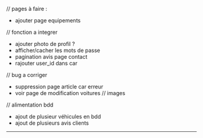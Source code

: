 // pages à faire :
<!-- - horaires + bdd horaires -> requete et changement dans back office -->
<!-- - avis clients + bdd avis + page delete avis -> validation en back office, création note avis client en étoile /5 ?,  -->
<!-- - page de création de compte employer et de suppression (table users deja créé)
- affichage en fonction des admins -->
<!-- - page admin de contact -->
<!-- - enlever page delete en trop -->
- ajouter page equipements


// fonction a integrer
<!-- - requete de suppression images add car, suppriemr image table car -> requete table image_car -->
<!-- - requete de suppresion d'article service, add service -->
<!-- - Formulaire de contact -->
- ajouter photo de profil ?
- afficher/cacher les mots de passe
- pagination avis page contact
- rajouter user_id dans car
<!-- - ajouter champ "verify" dans bdd et faire un if pour afficher -->



// bug a corriger 
<!-- - tout les chemins des images -->
<!-- - messages [] et errors [] dans add service/ add car et delete car (div bugger) -->
<!-- - image qui ne s'enregistre pas en bdd sur add car -->
<!-- - voir page de modification services -->
- suppression page article car erreur
- voir page de modification voitures // images
<!-- - image carrousel bug page principale -->
<!-- - changement présentation image occasion_page -->



// alimentation bdd
- ajout de plusieur véhicules en bdd
- ajout de plusieurs avis clients

________________________________________________________________________________